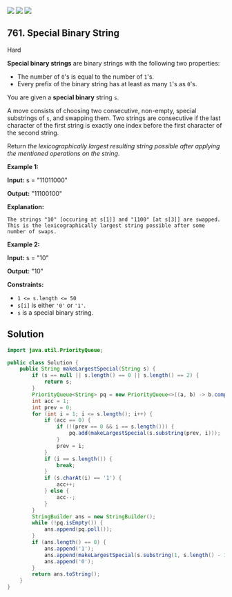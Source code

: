 [![](https://img.shields.io/github/stars/javadev/LeetCode-in-Java?label=Stars&style=flat-square)](https://github.com/javadev/LeetCode-in-Java)
[![](https://img.shields.io/github/forks/javadev/LeetCode-in-Java?label=Fork%20me%20on%20GitHub%20&style=flat-square)](https://github.com/javadev/LeetCode-in-Java/fork)
[![](https://img.shields.io/badge/-LeetCode%20in%20Kotlin-blue?style=flat-square)](https://github.com/javadev/LeetCode-in-Kotlin)

## 761\. Special Binary String

Hard

**Special binary strings** are binary strings with the following two properties:

*   The number of `0`'s is equal to the number of `1`'s.
*   Every prefix of the binary string has at least as many `1`'s as `0`'s.

You are given a **special binary** string `s`.

A move consists of choosing two consecutive, non-empty, special substrings of `s`, and swapping them. Two strings are consecutive if the last character of the first string is exactly one index before the first character of the second string.

Return _the lexicographically largest resulting string possible after applying the mentioned operations on the string_.

**Example 1:**

**Input:** s = "11011000"

**Output:** "11100100"

**Explanation:**

    The strings "10" [occuring at s[1]] and "1100" [at s[3]] are swapped.
    This is the lexicographically largest string possible after some number of swaps. 

**Example 2:**

**Input:** s = "10"

**Output:** "10"

**Constraints:**

*   `1 <= s.length <= 50`
*   `s[i]` is either `'0'` or `'1'`.
*   `s` is a special binary string.

## Solution

```java
import java.util.PriorityQueue;

public class Solution {
    public String makeLargestSpecial(String s) {
        if (s == null || s.length() == 0 || s.length() == 2) {
            return s;
        }
        PriorityQueue<String> pq = new PriorityQueue<>((a, b) -> b.compareTo(a));
        int acc = 1;
        int prev = 0;
        for (int i = 1; i <= s.length(); i++) {
            if (acc == 0) {
                if (!(prev == 0 && i == s.length())) {
                    pq.add(makeLargestSpecial(s.substring(prev, i)));
                }
                prev = i;
            }
            if (i == s.length()) {
                break;
            }
            if (s.charAt(i) == '1') {
                acc++;
            } else {
                acc--;
            }
        }
        StringBuilder ans = new StringBuilder();
        while (!pq.isEmpty()) {
            ans.append(pq.poll());
        }
        if (ans.length() == 0) {
            ans.append('1');
            ans.append(makeLargestSpecial(s.substring(1, s.length() - 1)));
            ans.append('0');
        }
        return ans.toString();
    }
}
```